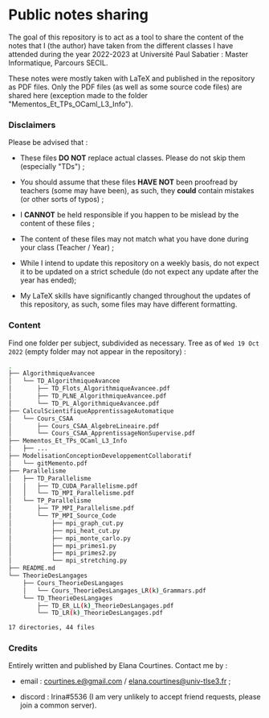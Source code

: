 # Public notes sharing

The goal of this repository is to act as a tool to share the content of the notes that I (the author) have taken from the different classes I have attended during the year 2022-2023 at Université Paul Sabatier : Master Informatique, Parcours SECIL.

These notes were mostly taken with LaTeX and published in the repository as PDF files. Only the PDF files (as well as some source code files) are shared here (exception made to the folder "Mementos_Et_TPs_OCaml_L3_Info").

### Disclaimers

Please be advised that :

- These files **DO NOT** replace actual classes. Please do not skip them (especially "TDs") ;

- You should assume that these files **HAVE NOT** been proofread by teachers (some may have been), as such, they **could** contain mistakes (or other sorts of typos) ;

- I **CANNOT** be held responsible if you happen to be mislead by the content of these files ;

- The content of these files may not match what you have done during your class (Teacher / Year) ;

- While I intend to update this repository on a weekly basis, do not expect it to be updated on a strict schedule (do not expect any update after the year has ended);

- My LaTeX skills have significantly changed throughout the updates of this repository, as such, some files may have different formatting.

### Content

Find one folder per subject, subdivided as necessary.
Tree as of `Wed 19 Oct 2022` (empty folder may not appear in the repository) :

```bash
.
├── AlgorithmiqueAvancee
│   └── TD_AlgorithmiqueAvancee
│       ├── TD_Flots_AlgorithmiqueAvancee.pdf
│       ├── TD_PLNE_AlgorithmiqueAvancee.pdf
│       └── TD_PL_AlgorithmiqueAvancee.pdf
├── CalculScientifiqueApprentissageAutomatique
│   └── Cours_CSAA
│       ├── Cours_CSAA_AlgebreLineaire.pdf
│       └── Cours_CSAA_ApprentissageNonSupervise.pdf
├── Mementos_Et_TPs_OCaml_L3_Info
│   ├── ...
├── ModelisationConceptionDeveloppementCollaboratif
│   └── gitMemento.pdf
├── Parallelisme
│   ├── TD_Parallelisme
│   │   ├── TD_CUDA_Parallelisme.pdf
│   │   └── TD_MPI_Parallelisme.pdf
│   └── TP_Parallelisme
│       ├── TP_MPI_Parallelisme.pdf
│       └── TP_MPI_Source_Code
│           ├── mpi_graph_cut.py
│           ├── mpi_heat_cut.py
│           ├── mpi_monte_carlo.py
│           ├── mpi_primes1.py
│           ├── mpi_primes2.py
│           └── mpi_stretching.py
├── README.md
└── TheorieDesLangages
    ├── Cours_TheorieDesLangages
    │   └── Cours_TheorieDesLangages_LR(k)_Grammars.pdf
    └── TD_TheorieDesLangages
        ├── TD_ER_LL(k)_TheorieDesLangages.pdf
        └── TD_LR(k)_TheorieDesLangages.pdf

17 directories, 44 files
```

### Credits

Entirely written and published by Elana Courtines.
Contact me by :

- email : courtines.e@gmail.com / elana.courtines@univ-tlse3.fr ;

- discord : Irina#5536 (I am very unlikely to accept friend requests, please join a common server).



# 
